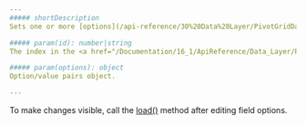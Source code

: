 ```yaml
---
##### shortDescription
Sets one or more [options](/api-reference/30%20Data%20Layer/PivotGridDataSource/1%20Configuration/fields '/Documentation/ApiReference/Data_Layer/PivotGridDataSource/Configuration/fields/') of a specified field.

##### param(id): number|string
The index in the <a href="/Documentation/16_1/ApiReference/Data_Layer/PivotGridDataSource/Configuration/fields/">fields</a> array, <a href="/Documentation/16_1/ApiReference/Data_Layer/PivotGridDataSource/Configuration/fields/#dataField">dataField</a> or <a href="/Documentation/16_1/ApiReference/Data_Layer/PivotGridDataSource/Configuration/fields/#caption">caption</a> of the field.

##### param(options): object
Option/value pairs object.

---
```

To make changes visible, call the [load()](/api-reference/30%20Data%20Layer/PivotGridDataSource/3%20Methods/load().md '/Documentation/ApiReference/Data_Layer/PivotGridDataSource/Methods/#load') method after editing field options.